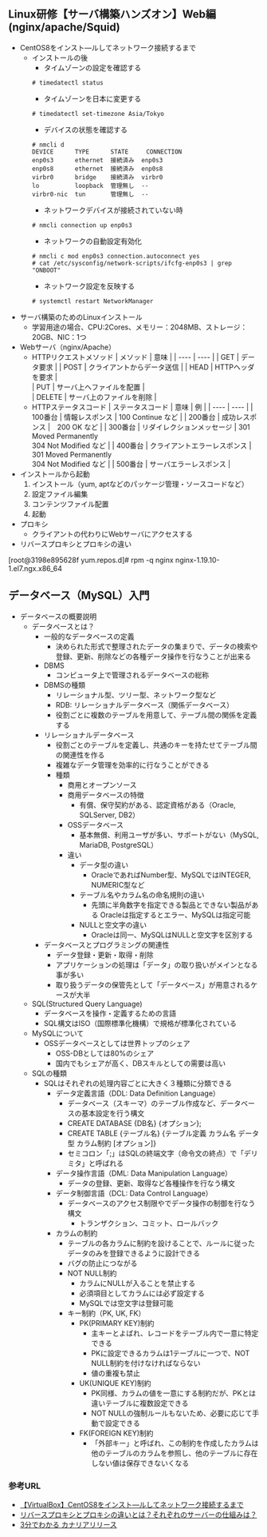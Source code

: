 ## Linux研修【サーバ構築ハンズオン】Web編(nginx/apache/Squid)
- CentOS8をインスト―ルしてネットワーク接続するまで
    - インストールの後
        - タイムゾーンの設定を確認する
        ```
        # timedatectl status
        ```
        - タイムゾーンを日本に変更する
        ```
        # timedatectl set-timezone Asia/Tokyo
        ```
        - デバイスの状態を確認する
        ```
        # nmcli d
        DEVICE      TYPE      STATE     CONNECTION
        enp0s3      ethernet  接続済み  enp0s3
        enp0s8      ethernet  接続済み  enp0s8
        virbr0      bridge    接続済み  virbr0
        lo          loopback  管理無し  --
        virbr0-nic  tun       管理無し  --

        ```
        - ネットワークデバイスが接続されていない時
        ```
        # nmcli connection up enp0s3
        ```
        - ネットワークの自動設定有効化
        ```
        # nmcli c mod enp0s3 connection.autoconnect yes
        # cat /etc/sysconfig/network-scripts/ifcfg-enp0s3 | grep "ONBOOT"
        ```
        - ネットワーク設定を反映する
        ```
        # systemctl restart NetworkManager
        ```
- サーバ構築のためのLinuxインストール
    - 学習用途の場合、CPU:2Cores、メモリー：2048MB、ストレージ：20GB、NIC：1つ
- Webサーバ（nginx/Apache）
    - HTTPリクエストメソッド
    |  メソッド  |  意味  |
    | ---- | ---- |
    |  GET  |  データ要求  |
    |  POST  |  クライアントからデータ送信  |
    |  HEAD  |  HTTPヘッダを要求  |    
    |  PUT  |  サーバ上へファイルを配置  |    
    |  DELETE  |  サーバ上のファイルを削除  | 
    - HTTPステータスコード
    |  ステータスコード  |  意味  |  例  |
    | ---- | ---- |
    |  100番台  |  情報レスポンス  |  100 Continue など  | 
    |  200番台  |  成功レスポンス  |　200 OK など  | 
    |  300番台  |  リダイレクションメッセージ  |  301 Moved Permanently<br />304 Not Modified など  | 
    |  400番台  |  クライアントエラーレスポンス  |  301 Moved Permanently<br />304 Not Modified など  | 
    |  500番台  |  サーバエラーレスポンス  |    
- インストールから起動
    1. インストール（yum, aptなどのパッケージ管理・ソースコードなど）
    2. 設定ファイル編集
    3. コンテンツファイル配置
    4. 起動
- プロキシ
    - クライアントの代わりにWebサーバにアクセスする
- リバースプロキシとプロキシの違い

[root@3198e895628f yum.repos.d]# rpm -q nginx
nginx-1.19.10-1.el7.ngx.x86_64

## データベース（MySQL）入門
- データベースの概要説明
    - データベースとは？
        - 一般的なデータベースの定義
            - 決められた形式で整理されたデータの集まりで、データの検索や登録、更新、削除などの各種データ操作を行なうことが出来る
        - DBMS
            - コンピュータ上で管理されるデータベースの総称
        - DBMSの種類
            - リレーショナル型、ツリー型、ネットワーク型など
            - RDB: リレーショナルデータベース（関係データベース）
            - 役割ごとに複数のテーブルを用意して、テーブル間の関係を定義する 
        - リレーショナルデータベース
            - 役割ごとのテーブルを定義し、共通のキーを持たせてテーブル間の関連性を作る
            - 複雑なデータ管理を効率的に行なうことができる
            - 種類
                - 商用とオープンソース
                - 商用データベースの特徴
                    - 有償、保守契約がある、認定資格がある（Oracle, SQLServer, DB2）
                - OSSデータベース
                    - 基本無償、利用ユーザが多い、サポートがない（MySQL, MariaDB, PostgreSQL）
                - 違い
                    - データ型の違い
                        - OracleであればNumber型、MySQLではINTEGER, NUMERIC型など
                    - テーブル名やカラム名の命名規則の違い
                        - 先頭に半角数字を指定できる製品とできない製品がある
                            Oracleは指定するとエラー、MySQLは指定可能
                    - NULLと空文字の違い
                        - Oracleは同一、MySQLはNULLと空文字を区別する
        - データベースとプログラミングの関連性
            - データ登録・更新・取得・削除
            - アプリケーションの処理は「データ」の取り扱いがメインとなる事が多い
            - 取り扱うデータの保管先として「データベース」が用意されるケースが大半
    - SQL(Structured Query Language)
        - データベースを操作・定義するための言語
        - SQL構文はISO（国際標準化機構）で規格が標準化されている
    - MySQLについて
        - OSSデータベースとしては世界トップのシェア
            - OSS-DBとしては80%のシェア
            - 国内でもシェアが高く、DBスキルとしての需要は高い
    - SQLの種類
        - SQLはそれぞれの処理内容ごとに大きく３種類に分類できる
            - データ定義言語（DDL: Data Definition Language）
                - データベース（スキーマ）のテーブル作成など、データベースの基本設定を行う構文
                - CREATE DATABASE {DB名} {オプション};
                - CREATE TABLE {テーブル名} {テーブル定義 カラム名 データ型 カラム制約 [オプション]}
                - セミコロン「;」はSQLの終端文字（命令文の終点）で「デリミタ」と呼ばれる
            - データ操作言語（DML: Data Manipulation Language）
                - データの登録、更新、取得など各種操作を行なう構文
            - データ制御言語（DCL: Data Control Language）
                - データベースのアクセス制限やでデータ操作の制御を行なう構文
                    - トランザクション、コミット、ロールバック
            - カラムの制約
                - テーブルの各カラムに制約を設けることで、ルールに従ったデータのみを登録できるように設計できる
                - バグの防止につながる
                - NOT NULL制約
                    - カラムにNULLが入ることを禁止する
                    - 必須項目としてカラムには必ず設定する
                    - MySQLでは空文字は登録可能
                - キー制約（PK, UK, FK）
                    - PK(PRIMARY KEY)制約
                        - 主キーとよばれ、レコードをテーブル内で一意に特定できる
                        - PKに設定できるカラムは1テーブルに一つで、NOT NULL制約を付けなければならない
                        - 値の重複も禁止
                    - UK(UNIQUE KEY)制約
                        - PK同様、カラムの値を一意にする制約だが、PKとは違いテーブルに複数設定できる
                        - NOT NULLの強制ルールもないため、必要に応じて手動で設定できる
                    - FK(FOREIGN KEY)制約
                        - 「外部キー」と呼ばれ、この制約を作成したカラムは他のテーブルのカラムを参照し、他のテーブルに存在しない値は保存できないくなる

            

        
    
    



### 参考URL
- [【VirtualBox】CentOS8をインスト―ルしてネットワーク接続するまで](https://qiita.com/C_HERO/items/b05b59f8b67804b421e2 "【VirtualBox】CentOS8をインスト―ルしてネットワーク接続するまで")
- [リバースプロキシとプロキシの違いとは？それぞれのサーバーの仕組みは？](https://eset-info.canon-its.jp/malware_info/special/detail/201021.html "リバースプロキシとプロキシの違いとは？それぞれのサーバーの仕組みは？")
- [3分でわかる カナリアリリース](https://xtech.nikkei.com/atcl/nxt/keyword/18/00002/081900087/ "3分でわかる カナリアリリース")